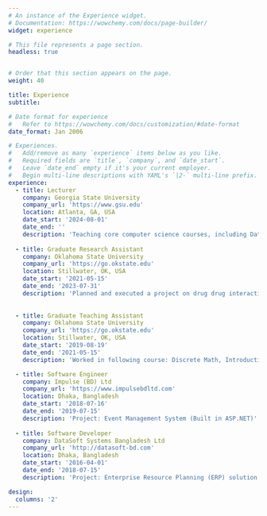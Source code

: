 ```yaml
---
# An instance of the Experience widget.
# Documentation: https://wowchemy.com/docs/page-builder/
widget: experience

# This file represents a page section.
headless: true


# Order that this section appears on the page.
weight: 40

title: Experience
subtitle:

# Date format for experience
#   Refer to https://wowchemy.com/docs/customization/#date-format
date_format: Jan 2006

# Experiences.
#   Add/remove as many `experience` items below as you like.
#   Required fields are `title`, `company`, and `date_start`.
#   Leave `date_end` empty if it's your current employer.
#   Begin multi-line descriptions with YAML's `|2-` multi-line prefix.
experience:
  - title: Lecturer
    company: Georgia State University
    company_url: 'https://www.gsu.edu'
    location: Atlanta, GA, USA
    date_start: '2024-08-01'
    date_end: ''
    description: 'Teaching core computer science courses, including Data Strucutures, Discrete Math and Database Systems.'
    
  - title: Graduate Research Assistant
    company: Oklahoma State University
    company_url: 'https://go.okstate.edu'
    location: Stillwater, OK, USA
    date_start: '2021-05-15'
    date_end: '2023-07-31'
    description: 'Planned and executed a project on drug drug interaction prediction (Accepted in IEEE CIBCB 2021). Planned and working on a project on modeling polypharmacy side effects'
    
    
  - title: Graduate Teaching Assistant
    company: Oklahoma State University
    company_url: 'https://go.okstate.edu'
    location: Stillwater, OK, USA
    date_start: '2019-08-19'
    date_end: '2021-05-15'
    description: 'Worked in following course: Discrete Math, Introduction to DataBase Systems, C/C++ (each class containing more than 50 students)'

  - title: Software Engineer
    company: Impulse (BD) Ltd
    company_url: 'https://www.impulsebdltd.com'
    location: Dhaka, Bangladesh
    date_start: '2018-07-16'
    date_end: '2019-07-15'
    description: 'Project: Event Management System (Built in ASP.NET)'
        
  - title: Software Developer
    company: DataSoft Systems Bangladesh Ltd
    company_url: 'http://datasoft-bd.com'
    location: Dhaka, Bangladesh
    date_start: '2016-04-01'
    date_end: '2018-07-15'
    description: 'Project: Enterprise Resource Planning (ERP) solution (Built in ASP.NET Entity framework; Consists of 26 modules)'

design:
  columns: '2'
---
```

